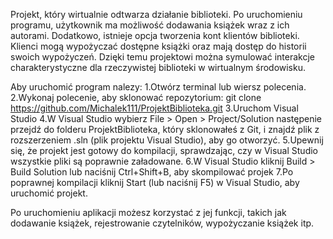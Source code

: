 Projekt, który wirtualnie odtwarza działanie biblioteki. Po uruchomieniu programu, użytkownik ma możliwość dodawania książek wraz z ich autorami. Dodatkowo, istnieje opcja tworzenia kont klientów biblioteki. Klienci mogą wypożyczać dostępne książki oraz mają dostęp do historii swoich wypożyczeń. Dzięki temu projektowi można symulować interakcje charakterystyczne dla rzeczywistej biblioteki w wirtualnym środowisku.


Aby uruchomić program nalezy:
1.Otwórz terminal lub wiersz polecenia.
2.Wykonaj polecenie, aby sklonować repozytorium:
git clone https://github.com/Michalek111/ProjektBiblioteka.git
3.Uruchom Visual Studio
4.W Visual Studio wybierz File > Open > Project/Solution następenie przejdź do folderu ProjektBiblioteka, który sklonowałeś z Git, i znajdź plik z rozszerzeniem .sln (plik projektu Visual Studio), aby go otworzyć.
5.Upewnij się, że projekt jest gotowy do kompilacji, sprawdzając, czy w Visual Studio wszystkie pliki są poprawnie załadowane.
6.W Visual Studio kliknij Build > Build Solution lub naciśnij Ctrl+Shift+B, aby skompilować projek
7.Po poprawnej kompilacji kliknij Start (lub naciśnij F5) w Visual Studio, aby uruchomić projekt.

Po uruchomieniu aplikacji możesz korzystać z jej funkcji, takich jak dodawanie książek, rejestrowanie czytelników, wypożyczanie książek itp.

